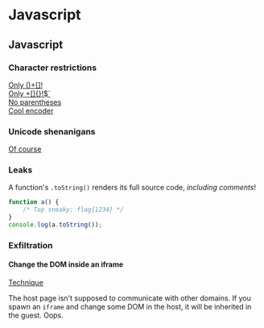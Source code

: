 # Javascript

## Javascript

### Character restrictions

[Only \(\)+\[\]!](http://www.jsfuck.com/)    
[Only +\[\]{}!$\`](https://portswigger.net/research/executing-non-alphanumeric-javascript-without-parenthesis)  
[No parentheses](https://portswigger.net/research/javascript-without-parentheses-using-dommatrix)  
[Cool encoder](https://xssor.io/)

### Unicode shenanigans

[Of course](https://portswigger.net/research/escaping-javascript-sandboxes-with-parsing-issues)

### Leaks

A function's `.toString()` renders its full source code, _including comments_!

```javascript
function a() {
    /* Top sneaky: flag{1234} */
}
console.log(a.toString());
```

### Exfiltration

#### Change the DOM inside an iframe

[Technique](https://research.securitum.com/marginwidth-marginheight-the-unexpected-cross-origin-communication-channel/)

The host page isn't supposed to communicate with other domains. If you spawn an `iframe` and change some DOM in the host, it will be inherited in the guest. Oops.

